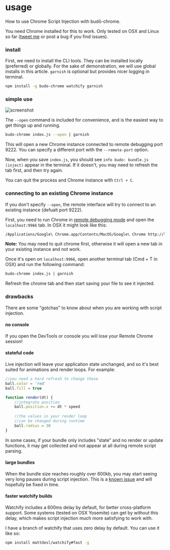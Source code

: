 # usage

How to use Chrome Script Injection with budō-chrome.

You need Chrome installed for this to work. Only tested on OSX and Linux so far ([tweet me](https://twitter.com/mattdesl) or post a bug if you find issues). 

### install

First, we need to install the CLI tools. They can be installed locally (preferred) or globally. For the sake of demonstration, we will use global installs in this article. `garnish` is optional but provides nicer logging in terminal.

```sh
npm install -g budo-chrome watchify garnish
```

### simple use

![screenshot](http://i.imgur.com/LJP7d9I.png)

The `--open` command is included for convenience, and is the easiest way to get things up and running.

```sh
budo-chrome index.js --open | garnish
```

This will open a new Chrome instance connected to remote debugging port 9222. You can specify a different port with the `--remote-port` option.

Now, when you save `index.js`, you should see `info budo: bundle.js (inject)` appear in the terminal. If it doesn't, you may need to refresh the tab first, and then try again.

You can quit the process and Chrome instance with `Ctrl + C`.

### connecting to an existing Chrome instance

If you don't specify `--open`, the remote interface will try to connect to an existing instance (defualt port 9222). 

First, you need to run Chrome in [remote debugging mode](http://www.chromium.org/developers/how-tos/run-chromium-with-flags) and open the `localhost:9966` tab. In OSX it might look like this:

```sh
/Applications/Google\ Chrome.app/Contents/MacOS/Google\ Chrome http://localhost:9966/ --remote-debugging-port=9222
```

**Note:** You may need to quit chrome first, otherwise it will open a new tab in your existing instance and not work.

Once it's open on `localhost:9966`, open another terminal tab (Cmd + T in OSX) and run the following command:

```sh
budo-chrome index.js | garnish
```

Refresh the chrome tab and then start saving your file to see it injected.

### drawbacks

There are some "gotchas" to know about when you are working with script injection.

#### no console

If you open the DevTools or console you will lose your Remote Chrome session! 

#### stateful code

Live injection will leave your application state unchanged, and so it's best suited for animations and render loops. For example:

```js
//you need a hard refresh to change these
ball.color = 'red'
ball.fill = true

function render(dt) {
    //integrate position
    ball.position.x += dt * speed
    
    //the values in your render loop
    //can be changed during runtime
    ball.radius = 30
}
```

In some cases, if your bundle only includes "state" and no render or update functions, it may get collected and not appear at all during remote script parsing. 

#### large bundles

When the bundle size reaches roughly over 600kb, you may start seeing very long pauses during script injection. This is a [known issue](https://code.google.com/p/v8/issues/detail?id=3894&q=liveedit&colspec=ID%20Type%20Status%20Priority%20Owner%20Summary%20HW%20OS%20Area%20Stars) and will hopefully be fixed in time. 

#### faster watchify builds

Watchify includes a 600ms delay by default, for better cross-platform support. Some systems (tested on OSX Yosemite) can get by without this delay, which makes script injection much more satisfying to work with.

I have a branch of watchify that uses zero delay by default. You can use it like so:

```sh
npm install mattdesl/watchify#fast -g
```